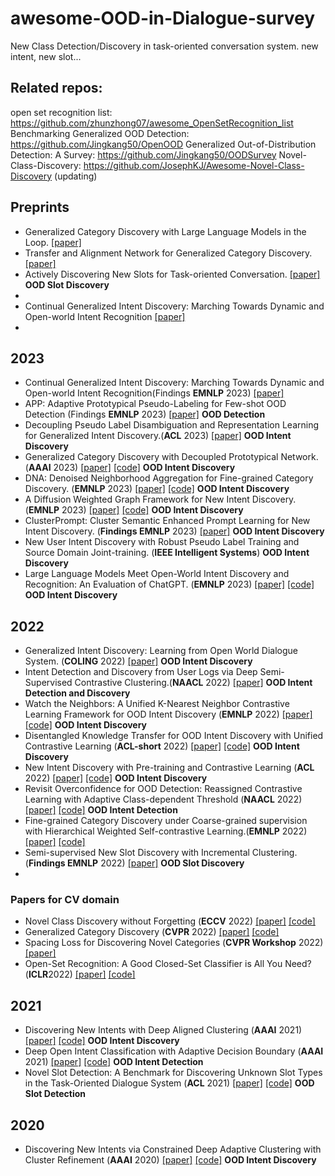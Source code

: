 # awesome-OOD-in-Dialogue-survey
New Class Detection/Discovery in task-oriented conversation system. new intent, new slot...

## Related repos:
open set recognition list: https://github.com/zhunzhong07/awesome_OpenSetRecognition_list
Benchmarking Generalized OOD Detection: https://github.com/Jingkang50/OpenOOD
Generalized Out-of-Distribution Detection: A Survey: https://github.com/Jingkang50/OODSurvey
Novel-Class-Discovery: https://github.com/JosephKJ/Awesome-Novel-Class-Discovery (updating)

## Preprints

- Generalized Category Discovery with Large Language Models in the Loop. [[paper]](https://arxiv.org/pdf/2312.10897)
- Transfer and Alignment Network for Generalized Category Discovery. [[paper]](https://arxiv.org/pdf/2312.16467)
- Actively Discovering New Slots for Task-oriented Conversation. [[paper]](https://arxiv.org/pdf/2305.04049) **OOD Slot Discovery**
- 
- Continual Generalized Intent Discovery: Marching Towards Dynamic and Open-world Intent Recognition [[paper]](https://arxiv.org/pdf/2310.10184)
- 

## 2023
- Continual Generalized Intent Discovery: Marching Towards Dynamic and Open-world Intent Recognition(Findings **EMNLP** 2023) [[paper]](https://openreview.net/pdf?id=kc2YhavobV)
- APP: Adaptive Prototypical Pseudo-Labeling for Few-shot OOD Detection (Findings **EMNLP** 2023) [[paper]](https://arxiv.org/pdf/2310.13380) **OOD Detection**
- Decoupling Pseudo Label Disambiguation and Representation Learning for Generalized Intent Discovery.(**ACL** 2023) [[paper]](https://arxiv.org/abs/2305.17699) **OOD Intent Discovery**
- Generalized Category Discovery with Decoupled Prototypical Network.(**AAAI** 2023) [[paper]](https://arxiv.org/pdf/2211.15115.pdf) [[code]](https://github.com/Lackel/DPN) **OOD Intent Discovery**
- DNA: Denoised Neighborhood Aggregation for Fine-grained Category Discovery. (**EMNLP** 2023)  [[paper]](https://arxiv.org/pdf/2310.10151) [[code]](https://github.com/Lackel/DNA) **OOD Intent Discovery**
- A Diffusion Weighted Graph Framework for New Intent Discovery. (**EMNLP** 2023)  [[paper]](https://arxiv.org/pdf/2310.15836) [[code]](https://github.com/yibai-shi/DWGF) **OOD Intent Discovery**
- ClusterPrompt: Cluster Semantic Enhanced Prompt Learning for New Intent Discovery. (**Findings EMNLP** 2023) [[paper]](https://aclanthology.org/2023.findings-emnlp.702.pdf) **OOD Intent Discovery**
- New User Intent Discovery with Robust Pseudo Label Training and Source Domain Joint-training. (**IEEE Intelligent Systems**) **OOD Intent Discovery**
- Large Language Models Meet Open-World Intent Discovery and Recognition: An Evaluation of ChatGPT. (**EMNLP** 2023)  [[paper]](https://arxiv.org/abs/2310.10176) [[code]](https://github.com/songxiaoshuai/OOD-Evaluation) **OOD Intent Discovery**

## 2022
- Generalized Intent Discovery: Learning from Open World Dialogue System. (**COLING** 2022) [[paper]](https://aclanthology.org/2022.coling-1.59.pdf) **OOD Intent Discovery**
- Intent Detection and Discovery from User Logs via Deep Semi-Supervised Contrastive Clustering.(**NAACL** 2022) [[paper]](https://aclanthology.org/2022.naacl-main.134.pdf) **OOD Intent Detection and Discovery**
- Watch the Neighbors: A Unified K-Nearest Neighbor Contrastive
Learning Framework for OOD Intent Discovery (**EMNLP** 2022) [[paper]](https://arxiv.org/pdf/2210.08909.pdf) [[code]](https://github.com/myt517/KCOD) **OOD Intent Discovery**
- Disentangled Knowledge Transfer for OOD Intent Discovery with Unified Contrastive Learning (**ACL-short** 2022) [[paper]](https://aclanthology.org/2022.acl-short.6.pdf) [[code]](https://github.com/myt517/DKT) **OOD Intent Discovery**
- New Intent Discovery with Pre-training and Contrastive Learning (**ACL** 2022) [[paper]](https://aclanthology.org/2022.acl-long.21.pdf) [[code]](https://github.com/zhang-yu-wei/MTP-CLNN) **OOD Intent Discovery**
- Revisit Overconfidence for OOD Detection: Reassigned Contrastive Learning with Adaptive Class-dependent Threshold (**NAACL** 2022) [[paper]](https://aclanthology.org/2022.naacl-main.307.pdf) [[code]](https://github.com/pris-nlp/NAACL2022-Reassigned_Contrastive_Learning_OOD) **OOD Intent Detection**
- Fine-grained Category Discovery under Coarse-grained supervision with Hierarchical Weighted Self-contrastive Learning.(**EMNLP** 2022) [[paper]](https://arxiv.org/pdf/2210.07733) [[code]](https://github.com/Lackel/Hierarchical_Weighted_SCL)
- Semi-supervised New Slot Discovery with Incremental Clustering. (**Findings EMNLP** 2022) [[paper]](https://aclanthology.org/2022.findings-emnlp.462.pdf) **OOD Slot Discovery**
- 

### **Papers for CV domain**
- Novel Class Discovery without Forgetting (**ECCV** 2022) [[paper]](https://arxiv.org/pdf/2207.10659.pdf) [[code]]()
- Generalized Category Discovery (**CVPR** 2022) [[paper]](https://arxiv.org/pdf/2201.02609.pdf) [[code]](https://github.com/sgvaze/generalized-category-discovery)
- Spacing Loss for Discovering Novel Categories (**CVPR Workshop** 2022) [[paper]](https://arxiv.org/pdf/2204.10595.pdf)
- Open-Set Recognition: A Good Closed-Set Classifier is All You Need? (**ICLR**2022) [[paper]](https://arxiv.org/pdf/2110.06207.pdf) [[code]](https://github.com/sgvaze/osr_closed_set_all_you_need)

## 2021
- Discovering New Intents with Deep Aligned Clustering (**AAAI** 2021) [[paper]](https://ojs.aaai.org/index.php/AAAI/article/view/17689) [[code]](https://github.com/thuiar/DeepAligned-Clustering) **OOD Intent Discovery**
- Deep Open Intent Classification with Adaptive Decision Boundary (**AAAI** 2021) [[paper]](https://www.aaai.org/AAAI21Papers/AAAI-9723.ZhangH.pdf) [[code]](https://github.com/hanleizhang/Adaptive-Decision-Boundary)  **OOD Intent Detection**
- Novel Slot Detection: A Benchmark for Discovering Unknown Slot Types in the Task-Oriented Dialogue System (**ACL** 2021) [[paper]](https://aclanthology.org/2021.acl-long.270.pdf) [[code]](https://github.com/ChestnutWYN/ACL2021-Novel-Slot-Detection)  **OOD Slot Detection**

## 2020
- Discovering New Intents via Constrained Deep Adaptive Clustering with Cluster Refinement (**AAAI** 2020) [[paper]](https://ojs.aaai.org/index.php/AAAI/article/view/6353) [[code]](https://github.com/thuiar/CDAC-plus) **OOD Intent Discovery**

